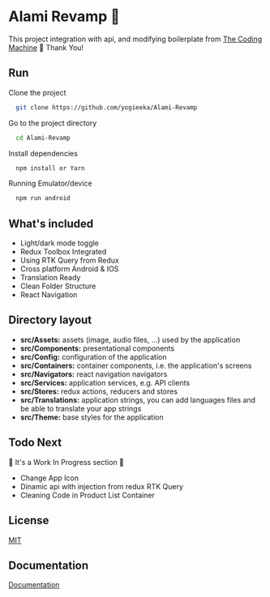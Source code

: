 
# Alami Revamp 🚀

This project integration with api, and modifying boilerplate from [The Coding Machine](https://thecodingmachine.github.io/react-native-boilerplate/) 🤖 Thank You!




## Run 

Clone the project

```bash
  git clone https://github.com/yogieeka/Alami-Revamp
```

Go to the project directory

```bash
  cd Alami-Revamp
```

Install dependencies

```bash
  npm install or Yarn
```

Running Emulator/device

```bash
  npm run android 
```


## What's included

- Light/dark mode toggle
- Redux Toolbox Integrated
- Using RTK Query from Redux 
- Cross platform Android & IOS
- Translation Ready 
- Clean Folder Structure
- React Navigation


## Directory layout 

- **src/Assets:** assets (image, audio files, ...) used by the application
- **src/Components:** presentational components
- **src/Config:** configuration of the application
- **src/Containers:** container components, i.e. the application's screens
- **src/Navigators:** react navigation navigators
- **src/Services:** application services, e.g. API clients
- **src/Stores:** redux actions, reducers and stores
- **src/Translations:** application strings, you can add languages files and be able to translate your app strings
- **src/Theme:** base styles for the application

## Todo Next
🚧 It's a Work In Progress section 🚧
- Change App Icon
- Dinamic api with injection from redux RTK Query
- Cleaning Code in Product List Container

## License

[MIT](https://choosealicense.com/licenses/mit/)


## Documentation

[Documentation](https://github.com/yogieeka/Alami-Revamp/blob/master/README.md#features)

